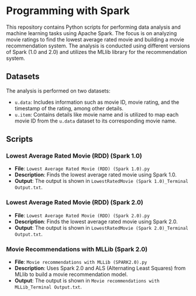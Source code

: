 # Programming with Spark

This repository contains Python scripts for performing data analysis and machine learning tasks using Apache Spark. The focus is on analyzing movie ratings to find the lowest average rated movie and building a movie recommendation system. The analysis is conducted using different versions of Spark (1.0 and 2.0) and utilizes the MLlib library for the recommendation system.

## Datasets

The analysis is performed on two datasets:

- `u.data`: Includes information such as movie ID, movie rating, and the timestamp of the rating, among other details.
- `u.item`: Contains details like movie name and is utilized to map each movie ID from the `u.data` dataset to its corresponding movie name.

## Scripts

### Lowest Average Rated Movie (RDD) (Spark 1.0)

- **File**: `Lowest Average Rated Movie (RDD) (Spark 1.0).py`
- **Description**: Finds the lowest average rated movie using Spark 1.0.
- **Output**: The output is shown in `LowestRatedMovie (Spark 1.0)_Terminal Output.txt`.

### Lowest Average Rated Movie (RDD) (Spark 2.0)

- **File**: `Lowest Average Rated Movie (RDD) (Spark 2.0).py`
- **Description**: Finds the lowest average rated movie using Spark 2.0.
- **Output**: The output is shown in `LowestRatedMovie (Spark 2.0)_Terminal Output.txt`.

### Movie Recommendations with MLLib (Spark 2.0)

- **File**: `Movie recommendations with MLLib (SPARK2.0).py`
- **Description**: Uses Spark 2.0 and ALS (Alternating Least Squares) from MLlib to build a movie recommendation model.
- **Output**: The output is shown in `Movie recommendations with MLLib_Terminal Output.txt`.
